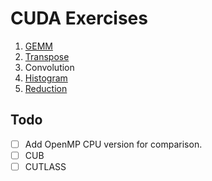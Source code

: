 # CUDA Exercises

1. [GEMM](./1-gemm/)
2. [Transpose](./2-transpose/)
3. Convolution
4. [Histogram](./4-histogram/)
5. [Reduction](./5-reduce-sum/)


## Todo

- [ ] Add OpenMP CPU version for comparison.
- [ ] CUB
- [ ] CUTLASS